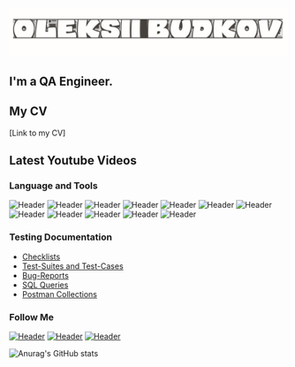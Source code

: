 ![Header](https://github.com/oleksiibudkov/oleksiibudkov/blob/main/assets/logo.png)
## I'm a QA Engineer. 
## My CV
[Link to my CV]

## Latest Youtube Videos

### Language and Tools
![Header](https://img.shields.io/badge/Trello-090909?style=for-the-badge&logo=trello&logoColor=136be1)
![Header](https://img.shields.io/badge/Postman-090909?style=for-the-badge&logo=postman&logoColor=f76935)
![Header](https://img.shields.io/badge/Swagger-090909?style=for-the-badge&logo=swagger&logoColor=7ede2b)
![Header](https://img.shields.io/badge/Github-090909?style=for-the-badge&logo=github&logoColor=8cc4d7)
![Header](https://img.shields.io/badge/Youtrack-090909?style=for-the-badge&logo=youtrack&logoColor=0074d0)
![Header](https://img.shields.io/badge/Figma-090909?style=for-the-badge&logo=figma&logoColor=7d5fa6)
![Header](https://img.shields.io/badge/MySQL-090909?style=for-the-badge&logo=mysql&logoColor=00618a)
![Header](https://img.shields.io/badge/DevTools-090909?style=for-the-badge&logo=googlechrome&logoColor=2674f2)
![Header](https://img.shields.io/badge/AndroidStudio-090909?style=for-the-badge&logo=androidstudio&logoColor=3ad07d)
![Header](https://img.shields.io/badge/Qase-090909?style=for-the-badge&logo=qase&logoColor=71b556)
![Header](https://img.shields.io/badge/Fiddler-090909?style=for-the-badge&logo=fiddler&logoColor=8cc4d7)
![Header](https://img.shields.io/badge/CharlesProxy-090909?style=for-the-badge&logo=charlesproxy&logoColor=8cc4d7)

### Testing Documentation

- [Checklists](https://github.com/oleksiibudkov/Checklist)
- [Test-Suites and Test-Cases](https://github.com/oleksiibudkov/Test-cases)
- [Bug-Reports](https://github.com/oleksiibudkov/Bug-reports)
- [SQL Queries](https://github.com/oleksiibudkov/SQL)
- [Postman Collections](https://github.com/oleksiibudkov/Postman)

### Follow Me

[![Header](https://img.shields.io/badge/Instagram-090909?style=for-the-badge&logo=instagram&logoColor=9939a3)](https://www.instagram.com/ktotakoybdkv)
[![Header](https://img.shields.io/badge/Telegram-090909?style=for-the-badge&logo=telegram&logoColor=31a5db)](https://t.me/ktotakoybdkv)
[![Header](https://img.shields.io/badge/Linkedin-090909?style=for-the-badge&logo=linkedin&logoColor=0073b1)](https://www.linkedin.com/in/oleksiibudkov)

![Anurag's GitHub stats](https://github-readme-stats.vercel.app/api?username=oleksiibudkov&show_icons=true&theme=radical)
